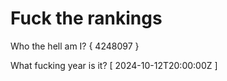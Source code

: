 # Fuck the rankings

Who the hell am I?
{ 4248097 }

What fucking year is it?
[ 2024-10-12T20:00:00Z ]
